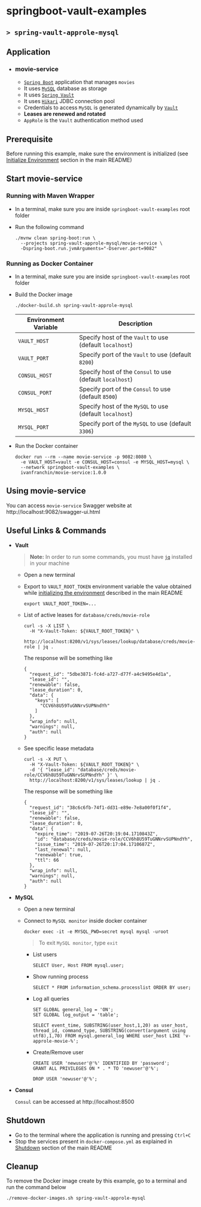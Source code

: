 # springboot-vault-examples
## `> spring-vault-approle-mysql`

## Application

- ### movie-service

  - [`Spring Boot`](https://docs.spring.io/spring-boot/docs/current/reference/htmlsingle/) application that manages `movies`
  - It uses [`MySQL`](https://www.mysql.com/) database as storage
  - It uses [`Spring Vault`](https://docs.spring.io/spring-vault/docs/2.1.3.RELEASE/reference/html/#_document_structure)
  - It uses [`Hikari`](https://github.com/brettwooldridge/HikariCP) JDBC connection pool
  - Credentials to access `MySQL` is generated dynamically by [`Vault`](https://www.vaultproject.io)
  - **Leases are renewed and rotated**
  - `AppRole` is the `Vault` authentication method used

## Prerequisite

Before running this example, make sure the environment is initialized (see [Initialize Environment](https://github.com/ivangfr/springboot-vault-examples#initialize-environment) section in the main README)

## Start movie-service

### Running with Maven Wrapper

- In a terminal, make sure you are inside `springboot-vault-examples` root folder

- Run the following command
  ```
  ./mvnw clean spring-boot:run \
    --projects spring-vault-approle-mysql/movie-service \
    -Dspring-boot.run.jvmArguments="-Dserver.port=9082"
  ```

### Running as Docker Container

- In a terminal, make sure you are inside `springboot-vault-examples` root folder
  
- Build the Docker image
  ```
  ./docker-build.sh spring-vault-approle-mysql
  ```
  | Environment Variable | Description                                               |
  |----------------------|-----------------------------------------------------------|
  | `VAULT_HOST`         | Specify host of the `Vault` to use (default `localhost`)  |
  | `VAULT_PORT`         | Specify port of the `Vault` to use (default `8200`)       |
  | `CONSUL_HOST`        | Specify host of the `Consul` to use (default `localhost`) |
  | `CONSUL_PORT`        | Specify port of the `Consul` to use (default `8500`)      |
  | `MYSQL_HOST`         | Specify host of the `MySQL` to use (default `localhost`)  |
  | `MYSQL_PORT`         | Specify port of the `MySQL` to use (default `3306`)       |

- Run the Docker container
  ```
  docker run --rm --name movie-service -p 9082:8080 \
    -e VAULT_HOST=vault -e CONSUL_HOST=consul -e MYSQL_HOST=mysql \
    --network springboot-vault-examples \
    ivanfranchin/movie-service:1.0.0
  ```

## Using movie-service

You can access `movie-service` Swagger website at http://localhost:9082/swagger-ui.html

## Useful Links & Commands

- **Vault**

  > **Note:** In order to run some commands, you must have [`jq`](https://stedolan.github.io/jq) installed in your machine

  - Open a new terminal
    
  - Export to `VAULT_ROOT_TOKEN` environment variable the value obtained while [initializing the environment](https://github.com/ivangfr/springboot-vault-examples#initialize-environment) described in the main README
    ```
    export VAULT_ROOT_TOKEN=...
    ```

  - List of active leases for `database/creds/movie-role`
    ```
    curl -s -X LIST \
      -H "X-Vault-Token: ${VAULT_ROOT_TOKEN}" \
      http://localhost:8200/v1/sys/leases/lookup/database/creds/movie-role | jq .
    ```
     
    The response will be something like
    ```
    {
      "request_id": "5dbe3871-fc4d-a727-d77f-a4c9495e4d1a",
      "lease_id": "",
      "renewable": false,
      "lease_duration": 0,
      "data": {
        "keys": [
          "CCV6h8U59TuGNNrvSUPNndYh"
        ]
      },
      "wrap_info": null,
      "warnings": null,
      "auth": null
    }
    ```

  - See specific lease metadata
    ```
    curl -s -X PUT \
      -H "X-Vault-Token: ${VAULT_ROOT_TOKEN}" \
      -d '{ "lease_id": "database/creds/movie-role/CCV6h8U59TuGNNrvSUPNndYh" }' \
      http://localhost:8200/v1/sys/leases/lookup | jq .
    ```
     
    The response will be something like
    ```
    {
      "request_id": "38c6c6fb-74f1-dd31-e89e-7e8a00f0f1f4",
      "lease_id": "",
      "renewable": false,
      "lease_duration": 0,
      "data": {
        "expire_time": "2019-07-26T20:19:04.1710843Z",
        "id": "database/creds/movie-role/CCV6h8U59TuGNNrvSUPNndYh",
        "issue_time": "2019-07-26T20:17:04.1710687Z",
        "last_renewal": null,
        "renewable": true,
        "ttl": 66
      },
      "wrap_info": null,
      "warnings": null,
      "auth": null
    }
    ```

- **MySQL**

  - Open a new terminal

  - Connect to `MySQL monitor` inside docker container
    ```
    docker exec -it -e MYSQL_PWD=secret mysql mysql -uroot
    ```
    > To exit `MySQL monitor`, type `exit`

    - List users
      ```
      SELECT User, Host FROM mysql.user;
      ```

    - Show running process
      ```
      SELECT * FROM information_schema.processlist ORDER BY user;
      ```

    - Log all queries
      ```
      SET GLOBAL general_log = 'ON';
      SET GLOBAL log_output = 'table';
    
      SELECT event_time, SUBSTRING(user_host,1,20) as user_host, thread_id, command_type, SUBSTRING(convert(argument using utf8),1,70) FROM mysql.general_log WHERE user_host LIKE 'v-approle-movie-%';
      ```

    - Create/Remove user
      ```
      CREATE USER 'newuser'@'%' IDENTIFIED BY 'password';
      GRANT ALL PRIVILEGES ON * . * TO 'newuser'@'%';
    
      DROP USER 'newuser'@'%';
      ```

- **Consul**

  `Consul` can be accessed at http://localhost:8500

## Shutdown

- Go to the terminal where the application is running and pressing `Ctrl+C`
- Stop the services present in `docker-compose.yml` as explained in [Shutdown](https://github.com/ivangfr/springboot-vault-examples#shutdown) section of the main README

## Cleanup

To remove the Docker image create by this example, go to a terminal and run the command below
```
./remove-docker-images.sh spring-vault-approle-mysql
```
